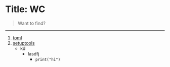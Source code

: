 # Title: WC

> Want to find?

---

1. [toml](www.google.com)
2. [setuptools](www.setuptools.com)
   - kd
     - lasdfj
       - `print("hi")`
